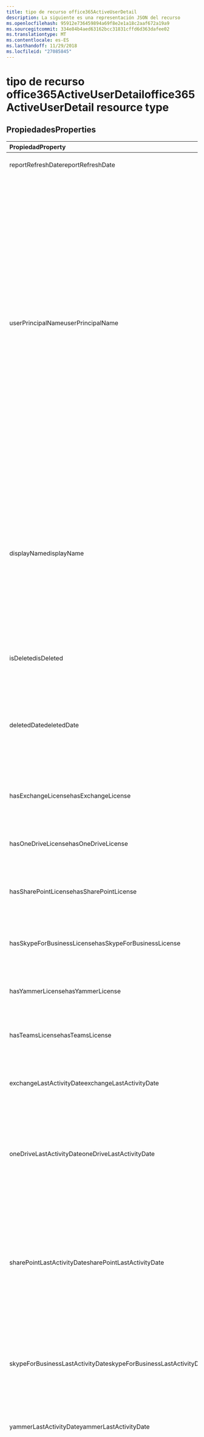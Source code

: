 ```yaml
---
title: tipo de recurso office365ActiveUserDetail
description: La siguiente es una representación JSON del recurso
ms.openlocfilehash: 95912e736459894a69f8e2e1a18c2aaf672a19a9
ms.sourcegitcommit: 334e84b4aed63162bcc31831cffd6d363dafee02
ms.translationtype: MT
ms.contentlocale: es-ES
ms.lasthandoff: 11/29/2018
ms.locfileid: "27085845"
---
```

# <a name="office365activeuserdetail-resource-type"></a><span data-ttu-id="485a6-103">tipo de recurso office365ActiveUserDetail</span><span class="sxs-lookup"><span data-stu-id="485a6-103">office365ActiveUserDetail resource type</span></span>

## <a name="properties"></a><span data-ttu-id="485a6-104">Propiedades</span><span class="sxs-lookup"><span data-stu-id="485a6-104">Properties</span></span>

| <span data-ttu-id="485a6-105">Propiedad</span><span class="sxs-lookup"><span data-stu-id="485a6-105">Property</span></span>                          | <span data-ttu-id="485a6-106">Tipo</span><span class="sxs-lookup"><span data-stu-id="485a6-106">Type</span></span>              | <span data-ttu-id="485a6-107">Descripción</span><span class="sxs-lookup"><span data-stu-id="485a6-107">Description</span></span>                              |
| :-------------------------------- | :---------------- | ---------------------------------------- |
| <span data-ttu-id="485a6-108">reportRefreshDate</span><span class="sxs-lookup"><span data-stu-id="485a6-108">reportRefreshDate</span></span>                 | <span data-ttu-id="485a6-109">Fecha</span><span class="sxs-lookup"><span data-stu-id="485a6-109">Date</span></span>              | <span data-ttu-id="485a6-110">La fecha más reciente del contenido.</span><span class="sxs-lookup"><span data-stu-id="485a6-110">The latest date of the content.</span></span>          |
| <span data-ttu-id="485a6-111">userPrincipalName</span><span class="sxs-lookup"><span data-stu-id="485a6-111">userPrincipalName</span></span>                 | <span data-ttu-id="485a6-112">String</span><span class="sxs-lookup"><span data-stu-id="485a6-112">String</span></span>            | <span data-ttu-id="485a6-113">El nombre principal de usuario (UPN) del usuario.</span><span class="sxs-lookup"><span data-stu-id="485a6-113">The user principal name (UPN) of the user.</span></span> <span data-ttu-id="485a6-114">El UPN es un nombre de inicio de sesión de estilo de Internet para el usuario según el estándar de Internet RFC 822.</span><span class="sxs-lookup"><span data-stu-id="485a6-114">The UPN is an Internet-style login name for the user based on the Internet standard RFC 822.</span></span> <span data-ttu-id="485a6-115">Por convención, esto se debe asignar al nombre de correo electrónico del usuario.</span><span class="sxs-lookup"><span data-stu-id="485a6-115">By convention, this should map to the user's email name.</span></span> <span data-ttu-id="485a6-116">El formato general es alias@domain, donde el dominio debe estar presente en la colección del inquilino de dominios verificados.</span><span class="sxs-lookup"><span data-stu-id="485a6-116">The general format is alias@domain, where domain must be present in the tenant’s collection of verified domains.</span></span> <span data-ttu-id="485a6-117">Esta propiedad es necesaria cuando se crea un usuario.</span><span class="sxs-lookup"><span data-stu-id="485a6-117">This property is required when a user is created.</span></span> |
| <span data-ttu-id="485a6-118">displayName</span><span class="sxs-lookup"><span data-stu-id="485a6-118">displayName</span></span>                       | <span data-ttu-id="485a6-119">Cadena</span><span class="sxs-lookup"><span data-stu-id="485a6-119">String</span></span>            | <span data-ttu-id="485a6-120">Nombre del usuario que aparece en la libreta de direcciones.</span><span class="sxs-lookup"><span data-stu-id="485a6-120">The name displayed in the address book for the user.</span></span> <span data-ttu-id="485a6-121">Suele ser la combinación del nombre del usuario, la inicial del segundo nombre y el apellido.</span><span class="sxs-lookup"><span data-stu-id="485a6-121">This is usually the combination of the user's first name, middle initial, and last name.</span></span> <span data-ttu-id="485a6-122">Esta propiedad es necesaria al crearse un usuario y no puede borrarse durante las actualizaciones.</span><span class="sxs-lookup"><span data-stu-id="485a6-122">This property is required when a user is created and it cannot be cleared during updates.</span></span> |
| <span data-ttu-id="485a6-123">isDeleted</span><span class="sxs-lookup"><span data-stu-id="485a6-123">isDeleted</span></span>                         | <span data-ttu-id="485a6-124">Booleano</span><span class="sxs-lookup"><span data-stu-id="485a6-124">Boolean</span></span>           | <span data-ttu-id="485a6-125">Si este usuario se ha eliminado o suave eliminados.</span><span class="sxs-lookup"><span data-stu-id="485a6-125">Whether this user has been deleted or soft deleted.</span></span> |
| <span data-ttu-id="485a6-126">deletedDate</span><span class="sxs-lookup"><span data-stu-id="485a6-126">deletedDate</span></span>                       | <span data-ttu-id="485a6-127">Fecha</span><span class="sxs-lookup"><span data-stu-id="485a6-127">Date</span></span>              | <span data-ttu-id="485a6-128">La fecha cuando ha pasado con la operación de eliminación.</span><span class="sxs-lookup"><span data-stu-id="485a6-128">The date when the delete operation happened.</span></span> <span data-ttu-id="485a6-129">Valor predeterminado es "null" cuando el usuario no se ha eliminado.</span><span class="sxs-lookup"><span data-stu-id="485a6-129">Default value is "null" when the user has not been deleted.</span></span> |
| <span data-ttu-id="485a6-130">hasExchangeLicense</span><span class="sxs-lookup"><span data-stu-id="485a6-130">hasExchangeLicense</span></span>                | <span data-ttu-id="485a6-131">Booleano</span><span class="sxs-lookup"><span data-stu-id="485a6-131">Boolean</span></span>           | <span data-ttu-id="485a6-132">Si el usuario se ha asignado una licencia de Exchange.</span><span class="sxs-lookup"><span data-stu-id="485a6-132">Whether the user has been assigned an Exchange license.</span></span> |
| <span data-ttu-id="485a6-133">hasOneDriveLicense</span><span class="sxs-lookup"><span data-stu-id="485a6-133">hasOneDriveLicense</span></span>                | <span data-ttu-id="485a6-134">Booleano</span><span class="sxs-lookup"><span data-stu-id="485a6-134">Boolean</span></span>           | <span data-ttu-id="485a6-135">Si el usuario se ha asignado una licencia de OneDrive.</span><span class="sxs-lookup"><span data-stu-id="485a6-135">Whether the user has been assigned a OneDrive license.</span></span> |
| <span data-ttu-id="485a6-136">hasSharePointLicense</span><span class="sxs-lookup"><span data-stu-id="485a6-136">hasSharePointLicense</span></span>              | <span data-ttu-id="485a6-137">Booleano</span><span class="sxs-lookup"><span data-stu-id="485a6-137">Boolean</span></span>           | <span data-ttu-id="485a6-138">Si el usuario se ha asignado una licencia de SharePoint.</span><span class="sxs-lookup"><span data-stu-id="485a6-138">Whether the user has been assigned a SharePoint license.</span></span> |
| <span data-ttu-id="485a6-139">hasSkypeForBusinessLicense</span><span class="sxs-lookup"><span data-stu-id="485a6-139">hasSkypeForBusinessLicense</span></span>        | <span data-ttu-id="485a6-140">Booleano</span><span class="sxs-lookup"><span data-stu-id="485a6-140">Boolean</span></span>           | <span data-ttu-id="485a6-141">Si el usuario se ha asignado una licencia de Skype para profesionales.</span><span class="sxs-lookup"><span data-stu-id="485a6-141">Whether the user has been assigned a Skype For Business license.</span></span> |
| <span data-ttu-id="485a6-142">hasYammerLicense</span><span class="sxs-lookup"><span data-stu-id="485a6-142">hasYammerLicense</span></span>                  | <span data-ttu-id="485a6-143">Booleano</span><span class="sxs-lookup"><span data-stu-id="485a6-143">Boolean</span></span>           | <span data-ttu-id="485a6-144">Si el usuario se ha asignado una licencia de Yammer.</span><span class="sxs-lookup"><span data-stu-id="485a6-144">Whether the user has been assigned a Yammer license.</span></span> |
| <span data-ttu-id="485a6-145">hasTeamsLicense</span><span class="sxs-lookup"><span data-stu-id="485a6-145">hasTeamsLicense</span></span>                   | <span data-ttu-id="485a6-146">Booleano</span><span class="sxs-lookup"><span data-stu-id="485a6-146">Boolean</span></span>           | <span data-ttu-id="485a6-147">Si el usuario se ha asignado una licencia de los equipos.</span><span class="sxs-lookup"><span data-stu-id="485a6-147">Whether the user has been assigned a Teams license.</span></span> |
| <span data-ttu-id="485a6-148">exchangeLastActivityDate</span><span class="sxs-lookup"><span data-stu-id="485a6-148">exchangeLastActivityDate</span></span>          | <span data-ttu-id="485a6-149">Fecha</span><span class="sxs-lookup"><span data-stu-id="485a6-149">Date</span></span>              | <span data-ttu-id="485a6-150">La fecha cuando el usuario por última vez lee o enviar correo electrónico.</span><span class="sxs-lookup"><span data-stu-id="485a6-150">The date when user last read or sent email.</span></span> |
| <span data-ttu-id="485a6-151">oneDriveLastActivityDate</span><span class="sxs-lookup"><span data-stu-id="485a6-151">oneDriveLastActivityDate</span></span>          | <span data-ttu-id="485a6-152">Fecha</span><span class="sxs-lookup"><span data-stu-id="485a6-152">Date</span></span>              | <span data-ttu-id="485a6-153">La fecha cuando el usuario por última vez visualizar ni editar los archivos, archivos compartidos interna o externamente o sincronizar los archivos.</span><span class="sxs-lookup"><span data-stu-id="485a6-153">The date when user last viewed or edited files, shared files internally or externally, or synced files.</span></span> |
| <span data-ttu-id="485a6-154">sharePointLastActivityDate</span><span class="sxs-lookup"><span data-stu-id="485a6-154">sharePointLastActivityDate</span></span>        | <span data-ttu-id="485a6-155">Fecha</span><span class="sxs-lookup"><span data-stu-id="485a6-155">Date</span></span>              | <span data-ttu-id="485a6-156">La fecha cuando el usuario por última vez visualizar ni editar los archivos, archivos compartidos internamente o externamente, sincronizado archivos o ve las páginas de SharePoint.</span><span class="sxs-lookup"><span data-stu-id="485a6-156">The date when user last viewed or edited files, shared files internally or externally, synced files, or viewed SharePoint pages.</span></span> |
| <span data-ttu-id="485a6-157">skypeForBusinessLastActivityDate</span><span class="sxs-lookup"><span data-stu-id="485a6-157">skypeForBusinessLastActivityDate</span></span>  | <span data-ttu-id="485a6-158">Fecha</span><span class="sxs-lookup"><span data-stu-id="485a6-158">Date</span></span>              | <span data-ttu-id="485a6-159">La fecha al usuario por última vez organizados o participaron en conferencias o se unió a las sesiones de punto a punto.</span><span class="sxs-lookup"><span data-stu-id="485a6-159">The date when user last organized or participated in conferences, or joined peer-to-peer sessions.</span></span> |
| <span data-ttu-id="485a6-160">yammerLastActivityDate</span><span class="sxs-lookup"><span data-stu-id="485a6-160">yammerLastActivityDate</span></span>            | <span data-ttu-id="485a6-161">Fecha</span><span class="sxs-lookup"><span data-stu-id="485a6-161">Date</span></span>              | <span data-ttu-id="485a6-162">La fecha al usuario por última vez registrado, lee o había gustado mensaje.</span><span class="sxs-lookup"><span data-stu-id="485a6-162">The date when user last posted, read, or liked message.</span></span> |
| <span data-ttu-id="485a6-163">teamsLastActivityDate</span><span class="sxs-lookup"><span data-stu-id="485a6-163">teamsLastActivityDate</span></span>             | <span data-ttu-id="485a6-164">Fecha</span><span class="sxs-lookup"><span data-stu-id="485a6-164">Date</span></span>              | <span data-ttu-id="485a6-165">La fecha de usuario por última vez los mensajes en los canales de equipo, los mensajes enviados en las sesiones de chat privado o participaron en las reuniones o las llamadas.</span><span class="sxs-lookup"><span data-stu-id="485a6-165">The date when user last posted messages in team channels, sent messages in private chat sessions, or participated in meetings or calls.</span></span> |
| <span data-ttu-id="485a6-166">exchangeLicenseAssignDate</span><span class="sxs-lookup"><span data-stu-id="485a6-166">exchangeLicenseAssignDate</span></span>         | <span data-ttu-id="485a6-167">Fecha</span><span class="sxs-lookup"><span data-stu-id="485a6-167">Date</span></span>              | <span data-ttu-id="485a6-168">La última fecha cuando el usuario se ha asignado una licencia de Exchange.</span><span class="sxs-lookup"><span data-stu-id="485a6-168">The last date when the user was assigned an Exchange license.</span></span> |
| <span data-ttu-id="485a6-169">oneDriveLicenseAssignDate</span><span class="sxs-lookup"><span data-stu-id="485a6-169">oneDriveLicenseAssignDate</span></span>         | <span data-ttu-id="485a6-170">Fecha</span><span class="sxs-lookup"><span data-stu-id="485a6-170">Date</span></span>              | <span data-ttu-id="485a6-171">La última fecha cuando el usuario se ha asignado una licencia de OneDrive.</span><span class="sxs-lookup"><span data-stu-id="485a6-171">The last date when the user was assigned a OneDrive license.</span></span> |
| <span data-ttu-id="485a6-172">sharePointLicenseAssignDate</span><span class="sxs-lookup"><span data-stu-id="485a6-172">sharePointLicenseAssignDate</span></span>       | <span data-ttu-id="485a6-173">Fecha</span><span class="sxs-lookup"><span data-stu-id="485a6-173">Date</span></span>              | <span data-ttu-id="485a6-174">La última fecha cuando el usuario se ha asignado una licencia de SharePoint.</span><span class="sxs-lookup"><span data-stu-id="485a6-174">The last date when the user was assigned a SharePoint license.</span></span> |
| <span data-ttu-id="485a6-175">skypeForBusinessLicenseAssignDate</span><span class="sxs-lookup"><span data-stu-id="485a6-175">skypeForBusinessLicenseAssignDate</span></span> | <span data-ttu-id="485a6-176">Fecha</span><span class="sxs-lookup"><span data-stu-id="485a6-176">Date</span></span>              | <span data-ttu-id="485a6-177">La última fecha cuando el usuario se ha asignado una licencia de Skype para profesionales.</span><span class="sxs-lookup"><span data-stu-id="485a6-177">The last date when the user was assigned a Skype For Business license.</span></span> |
| <span data-ttu-id="485a6-178">yammerLicenseAssignDate</span><span class="sxs-lookup"><span data-stu-id="485a6-178">yammerLicenseAssignDate</span></span>           | <span data-ttu-id="485a6-179">Fecha</span><span class="sxs-lookup"><span data-stu-id="485a6-179">Date</span></span>              | <span data-ttu-id="485a6-180">La última fecha cuando el usuario se ha asignado una licencia de Yammer.</span><span class="sxs-lookup"><span data-stu-id="485a6-180">The last date when the user was assigned a Yammer license.</span></span> |
| <span data-ttu-id="485a6-181">teamsLicenseAssignDate</span><span class="sxs-lookup"><span data-stu-id="485a6-181">teamsLicenseAssignDate</span></span>            | <span data-ttu-id="485a6-182">Fecha</span><span class="sxs-lookup"><span data-stu-id="485a6-182">Date</span></span>              | <span data-ttu-id="485a6-183">La última fecha cuando el usuario se ha asignado una licencia de los equipos.</span><span class="sxs-lookup"><span data-stu-id="485a6-183">The last date when the user was assigned a Teams license.</span></span> |
| <span data-ttu-id="485a6-184">assignedProducts</span><span class="sxs-lookup"><span data-stu-id="485a6-184">assignedProducts</span></span>                  | <span data-ttu-id="485a6-185">Colección String</span><span class="sxs-lookup"><span data-stu-id="485a6-185">String collection</span></span> | <span data-ttu-id="485a6-186">Todos los productos asignados para el usuario.</span><span class="sxs-lookup"><span data-stu-id="485a6-186">All the products assigned for the user.</span></span>  |

## <a name="json-representation"></a><span data-ttu-id="485a6-187">Representación JSON</span><span class="sxs-lookup"><span data-stu-id="485a6-187">JSON representation</span></span>

<span data-ttu-id="485a6-188">La siguiente es una representación JSON del recurso</span><span class="sxs-lookup"><span data-stu-id="485a6-188">The following is a JSON representation of the resource.</span></span>

<!-- {
  "blockType": "resource",
  "@odata.type": "microsoft.graph.office365ActiveUserDetail"
} -->

```json
{
  "reportRefreshDate": "Date", 
  "userPrincipalName": "String", 
  "displayName": "String", 
  "isDeleted": true, 
  "deletedDate": "Date", 
  "hasExchangeLicense": true, 
  "hasOneDriveLicense": true, 
  "hasSharePointLicense": true, 
  "hasSkypeForBusinessLicense": true, 
  "hasYammerLicense": true, 
  "hasTeamsLicense": true, 
  "exchangeLastActivityDate": "Date", 
  "oneDriveLastActivityDate": "Date", 
  "sharePointLastActivityDate": "Date", 
  "skypeForBusinessLastActivityDate": "Date", 
  "yammerLastActivityDate": "Date", 
  "teamsLastActivityDate": "Date", 
  "exchangeLicenseAssignDate": "Date", 
  "oneDriveLicenseAssignDate": "Date", 
  "sharePointLicenseAssignDate": "Date", 
  "skypeForBusinessLicenseAssignDate": "Date", 
  "yammerLicenseAssignDate": "Date", 
  "teamsLicenseAssignDate": "Date", 
  "assignedProducts": ["String"]
}
```
